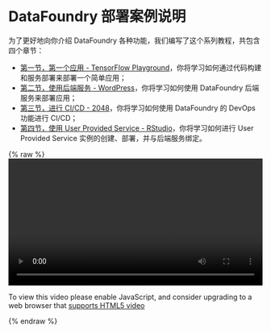 # DataFoundry 部署案例说明

为了更好地向你介绍 DataFoundry 各种功能，我们编写了这个系列教程，共包含四个章节：

* [第一节，第一个应用 - TensorFlow Playground](GuestBook_Chapter_1.md)，你将学习如何通过代码构建和服务部署来部署一个简单应用；
* [第二节，使用后端服务 - WordPress](GuestBook_Chapter_2.md)，你将学习如何使用 DataFoundry 后端服务来部署应用；
* [第三节，进行 CI\/CD - 2048](GuestBook_Chapter_3.md)，你将学习如何使用 DataFoundry 的 DevOps 功能进行 CI\/CD；
* [第四节，使用 User Provided Service - RStudio](GuestBook_Chapter_4.md)，你将学习如何进行 User Provided Service 实例的创建、部署，并与后端服务绑定。

{% raw %}
<video id="my-video" class="video-js" controls preload="auto" width="100%" data-setup='{"aspectRatio":"16:9"}'>
    <source src="http://zhangjikai.com/resource/demo.mp4" type='video/mp4' >
    <p class="vjs-no-js">
        To view this video please enable JavaScript, and consider upgrading to a web browser that
        <a href="http://videojs.com/html5-video-support/" target="_blank">supports HTML5 video</a>
    </p>
</video>
{% endraw %}
